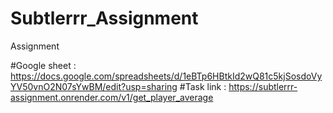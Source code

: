 # Subtlerrr_Assignment
Assignment

#Google sheet : https://docs.google.com/spreadsheets/d/1eBTp6HBtkId2wQ81c5kjSosdoVyYV50vnO2N07sYwBM/edit?usp=sharing
#Task link : https://subtlerrr-assignment.onrender.com/v1/get_player_average
